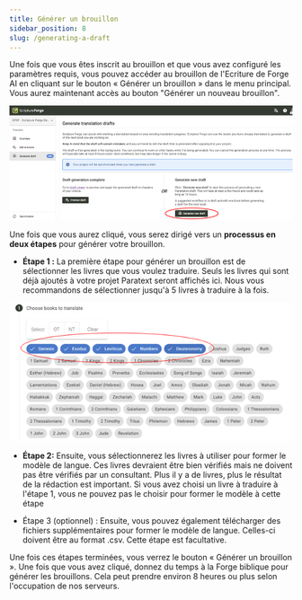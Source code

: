 ```yaml
---
title: Générer un brouillon
sidebar_position: 8
slug: /generating-a-draft
---
```


Une fois que vous êtes inscrit au brouillon et que vous avez configuré les paramètres requis, vous pouvez accéder au brouillon de l'Ecriture de Forge AI en cliquant sur le bouton « Générer un brouillon » dans le menu principal. Vous aurez maintenant accès au bouton "Générer un nouveau brouillon".

![](./1574993447.png)

Une fois que vous aurez cliqué, vous serez dirigé vers un **processus en deux étapes** pour générer votre brouillon.

- **Étape 1 :** La première étape pour générer un brouillon est de sélectionner les livres que vous voulez traduire. Seuls les livres qui sont déjà ajoutés à votre projet Paratext seront affichés ici. Nous vous recommandons de sélectionner jusqu'à 5 livres à traduire à la fois.

![](./736001719.png)

- **Étape 2:** Ensuite, vous sélectionnerez les livres à utiliser pour former le modèle de langue. Ces livres devraient être bien vérifiés mais ne doivent pas être vérifiés par un consultant. Plus il y a de livres, plus le résultat de la rédaction est important. Si vous avez choisi un livre à traduire à l'étape 1, vous ne pouvez pas le choisir pour former le modèle à cette étape



- Étape 3 (optionnel) : Ensuite, vous pouvez également télécharger des fichiers supplémentaires pour former le modèle de langue. Celles-ci doivent être au format .csv. Cette étape est facultative.

Une fois ces étapes terminées, vous verrez le bouton « Générer un brouillon ». Une fois que vous avez cliqué, donnez du temps à la Forge biblique pour générer les brouillons. Cela peut prendre environ 8 heures ou plus selon l'occupation de nos serveurs.
